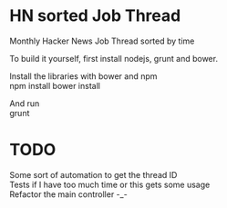 HN sorted Job Thread
====================

Monthly Hacker News Job Thread sorted by time

To build it yourself, first install nodejs, grunt and bower.

Install the libraries with bower and npm  
    npm install
    bower install

And run  
    grunt

TODO
====
Some sort of automation to get the thread ID  
Tests if I have too much time or this gets some usage  
Refactor the main controller -_-